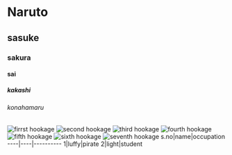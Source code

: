 # Naruto
## sasuke
### sakura
#### sai
##### kakashi
###### konahamaru
![firrst hookage](https://preview.redd.it/7sy0cjlgu4i51.jpg?width=640&crop=smart&auto=webp&s=42188fcfdad163e4067343c11e5e6f84f207c261)
![second hookage](https://qph.fs.quoracdn.net/main-qimg-bbac74ddf68560da5bbf0c9c9a630cf2)
![third hookage](https://w0.peakpx.com/wallpaper/608/349/HD-wallpaper-hiruzen-sarutobi-naruto-shippuden.jpg)
![fourth hookage](https://images-wixmp-ed30a86b8c4ca887773594c2.wixmp.com/f/51158316-fd7e-48ca-b5fe-8542e9dfe357/deatbnl-2ed813c6-b957-4107-944d-41a36d0c7d64.png/v1/fill/w_996,h_767,strp/minato_namikaze_4th_hokage_by_bodskih_deatbnl-fullview.png?token=eyJ0eXAiOiJKV1QiLCJhbGciOiJIUzI1NiJ9.eyJzdWIiOiJ1cm46YXBwOjdlMGQxODg5ODIyNjQzNzNhNWYwZDQxNWVhMGQyNmUwIiwiaXNzIjoidXJuOmFwcDo3ZTBkMTg4OTgyMjY0MzczYTVmMGQ0MTVlYTBkMjZlMCIsIm9iaiI6W1t7ImhlaWdodCI6Ijw9NzY3IiwicGF0aCI6IlwvZlwvNTExNTgzMTYtZmQ3ZS00OGNhLWI1ZmUtODU0MmU5ZGZlMzU3XC9kZWF0Ym5sLTJlZDgxM2M2LWI5NTctNDEwNy05NDRkLTQxYTM2ZDBjN2Q2NC5wbmciLCJ3aWR0aCI6Ijw9OTk2In1dXSwiYXVkIjpbInVybjpzZXJ2aWNlOmltYWdlLm9wZXJhdGlvbnMiXX0.Tq3e3QqfQgqqe9cjzVpCKOKtTdtOlMj8L5uWrY374mk)
![fifth hookage](https://lh3.googleusercontent.com/jSkbaX5cOHIPuKSLKlIGoXL_Fr8CFvyDbmwp0xNW0BV0RMhVFQzZyFDwjHaM-28yFFPVYl9araKU8abqjDVWF8Nj=w640-h400-e365-rj-sc0x00ffffff)
![sixth hookage](https://upload.wikimedia.org/wikipedia/en/thumb/4/4b/KakashiLightningBlade.jpg/220px-KakashiLightningBlade.jpg)
![seventh hookage](https://otakukart.com/wp-content/uploads/2021/09/Screenshot-2021-09-19-125551.jpg)
s.no|name|occupation
----|----|----------
1|luffy|pirate
2|light|student
